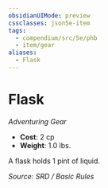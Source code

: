 ```yaml
---
obsidianUIMode: preview
cssclasses: json5e-item
tags:
  - compendium/src/5e/phb
  - item/gear
aliases:
  - Flask
---
```

# Flask
*Adventuring Gear*  

- **Cost**: 2 cp
- **Weight**: 1.0 lbs.

A flask holds 1 pint of liquid.

*Source: SRD / Basic Rules*